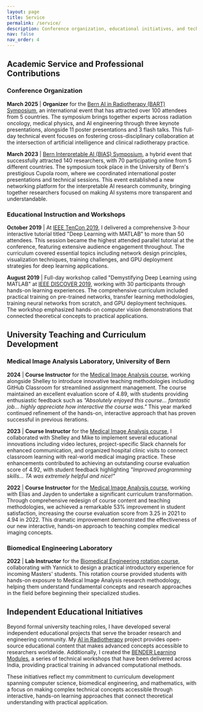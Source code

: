 ```yaml
---
layout: page
title: Service
permalink: /service/
description: Conference organization, educational initiatives, and technical mentorship.
nav: false
nav_order: 4
---
```


## Academic Service and Professional Contributions

### Conference Organization

**March 2025** | **Organizer** for the [Bern AI in Radiotherapy (BART) Symposium](https://amithjkamath.github.io/bart25), an international event that has attracted over 100 attendees from 5 countries. The symposium brings together experts across radiation oncology, medical physics, and AI engineering through three keynote presentations, alongside 11 poster presentations and 3 flash talks. This full-day technical event focuses on fostering cross-disciplinary collaboration at the intersection of artificial intelligence and clinical radiotherapy practice.

**March 2023** | [Bern Interpretable AI (BIAS) Symposium](https://amithjkamath.github.io/bias23), a hybrid event that successfully attracted 140 researchers, with 70 participating online from 5 different countries. The symposium took place in the University of Bern's prestigious Cupola room, where we coordinated international poster presentations and technical sessions. This event established a new networking platform for the interpretable AI research community, bringing together researchers focused on making AI systems more transparent and understandable.

### Educational Instruction and Workshops

**October 2019** | At [IEEE TenCon 2019](https://www.tencon2019.org/tutorial.html), I delivered a comprehensive 3-hour interactive tutorial titled "Deep Learning with MATLAB" to more than 50 attendees. This session became the highest attended parallel tutorial at the conference, featuring extensive audience engagement throughout. The curriculum covered essential topics including network design principles, visualization techniques, training challenges, and GPU deployment strategies for deep learning applications.

**August 2019** | Full-day workshop called "Demystifying Deep Learning using MATLAB" at [IEEE DISCOVER 2019](https://2019.ieee-discover.org/?q=article/pre-conference-tutorialsworkshops), working with 30 participants through hands-on learning experiences. The comprehensive curriculum included practical training on pre-trained networks, transfer learning methodologies, training neural networks from scratch, and GPU deployment techniques. The workshop emphasized hands-on computer vision demonstrations that connected theoretical concepts to practical applications.

## University Teaching and Curriculum Development

### Medical Image Analysis Laboratory, University of Bern

**2024** | **Course Instructor** for the [Medical Image Analysis course](https://github.com/ubern-mialab/MIALab), working alongside Shelley to introduce innovative teaching methodologies including GitHub Classroom for streamlined assignment management. The course maintained an excellent evaluation score of 4.89, with students providing enthusiastic feedback such as *"Absolutely enjoyed this course... fantastic job... highly appreciate how interactive the course was."* This year marked continued refinement of the hands-on, interactive approach that has proven successful in previous iterations.

**2023** | **Course Instructor** for the [Medical Image Analysis course](https://github.com/ubern-mia/MIALab), I collaborated with Shelley and Mike to implement several educational innovations including video lectures, project-specific Slack channels for enhanced communication, and organized hospital clinic visits to connect classroom learning with real-world medical imaging practice. These enhancements contributed to achieving an outstanding course evaluation score of 4.92, with student feedback highlighting *"Improved programming skills... TA was extremely helpful and nice!"*

**2022** | **Course Instructor** for the [Medical Image Analysis course](https://github.com/ubern-mia/MIALab), working with Elias and Jayden to undertake a significant curriculum transformation. Through comprehensive redesign of course content and teaching methodologies, we achieved a remarkable 53% improvement in student satisfaction, increasing the course evaluation score from 3.25 in 2021 to 4.94 in 2022. This dramatic improvement demonstrated the effectiveness of our new interactive, hands-on approach to teaching complex medical imaging concepts.

### Biomedical Engineering Laboratory

**2022** | **Lab Instructor** for the [Biomedical Engineering rotation course](https://github.com/ubern-mia/bme-labs), collaborating with Yannick to design a practical introductory experience for incoming Masters' students. This rotation course provided students with hands-on exposure to Medical Image Analysis research methodology, helping them understand fundamental concepts and research approaches in the field before beginning their specialized studies.

## Independent Educational Initiatives

Beyond formal university teaching roles, I have developed several independent educational projects that serve the broader research and engineering community. My [AI in Radiotherapy](https://github.com/amithjkamath/tara) project provides open-source educational content that makes advanced concepts accessible to researchers worldwide. Additionally, I created the [BENDER Learning Modules](https://youtube.com/playlist?list=PLo8azKzU7Iq8IHJ5PW8DAk-yaO8i4lBP_), a series of technical workshops that have been delivered across India, providing practical training in advanced computational methods.

These initiatives reflect my commitment to curriculum development spanning computer science, biomedical engineering, and mathematics, with a focus on making complex technical concepts accessible through interactive, hands-on learning approaches that connect theoretical understanding with practical application.